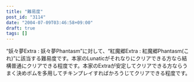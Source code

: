 ```yaml
---
title: "難易度"
post_id: "3114"
date: "2004-07-09T03:46:58+09:00"
draft: true
tags: []
---
```



“妖々夢Extra : 妖々夢Phantasm”に対して、“紅魔郷Extra : 紅魔郷Phantasm(これ)”に該当する難易度です。本家のLunaticがそれなりにクリアできる方なら結構普通にクリアできる程度です。本家のExtraが安定してクリアできる方ならうまく決めボムを多用してチキンプレイすればかろうじてクリアできる程度です。
